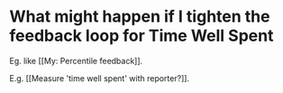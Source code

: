 # What might happen if I tighten the feedback loop for Time Well Spent
Eg. like [[My: Percentile feedback]].

E.g. [[Measure 'time well spent' with reporter?]].

<!-- #p1 -->

<!-- {BearID:11F30DE4-80D2-4676-B800-8748A4465279-550-000003E2F40D8B48} -->
